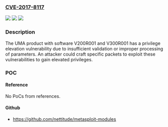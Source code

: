 ### [CVE-2017-8117](https://cve.mitre.org/cgi-bin/cvename.cgi?name=CVE-2017-8117)
![](https://img.shields.io/static/v1?label=Product&message=UMA&color=blue)
![](https://img.shields.io/static/v1?label=Version&message=V200R001%20and%20V300R001%20&color=brightgreen)
![](https://img.shields.io/static/v1?label=Vulnerability&message=privilege%20elevation&color=brightgreen)

### Description

The UMA product with software V200R001 and V300R001 has a privilege elevation vulnerability due to insufficient validation or improper processing of parameters. An attacker could craft specific packets to exploit these vulnerabilities to gain elevated privileges.

### POC

#### Reference
No PoCs from references.

#### Github
- https://github.com/nettitude/metasploit-modules

